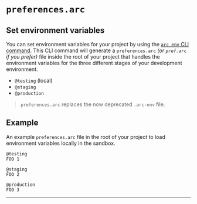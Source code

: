 # `preferences.arc`

## Set environment variables

You can set environment variables for your project by using the [`arc env` CLI command](/reference/cli/env). This CLI command will generate a `preferences.arc` *(or `pref.arc` if you prefer)* file inside the root of your project that handles the environment variables for the three different stages of your development environment.


- `@testing` (local)
- `@staging`
- `@production`

> `preferences.arc` replaces the now deprecated `.arc-env` file.

## Example

An example `preferences.arc` file in the root of your project to load environment variables locally in the sandbox. 


```arc
@testing
FOO 1

@staging
FOO 2

@production
FOO 3
```

---

